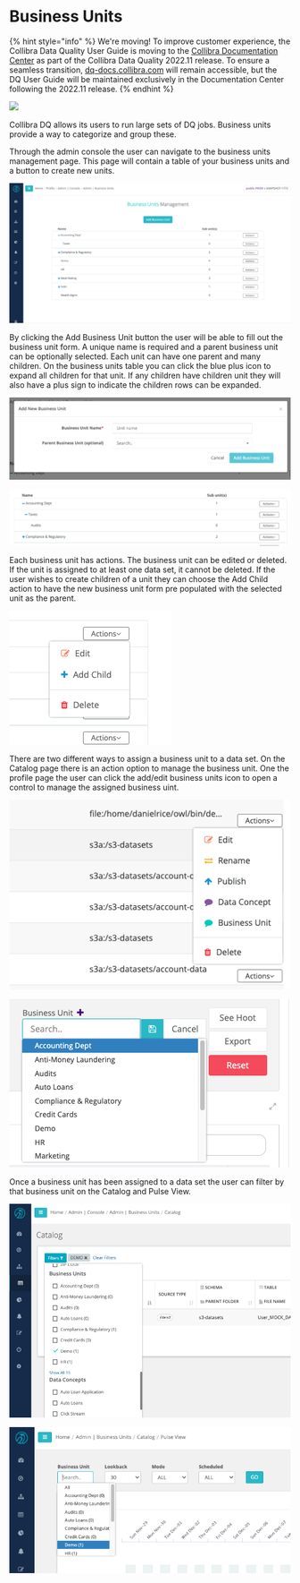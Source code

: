 # Business Units

{% hint style="info" %}
We're moving! To improve customer experience, the Collibra Data Quality User Guide is moving to the [Collibra Documentation Center](https://productresources.collibra.com/docs/collibra/latest/Content/Home.htm) as part of the Collibra Data Quality 2022.11 release. To ensure a seamless transition, [dq-docs.collibra.com](../) will remain accessible, but the DQ User Guide will be maintained exclusively in the Documentation Center following the 2022.11 release.&#x20;
{% endhint %}

![](../.gitbook/assets/business\_units.gif)

Collibra DQ allows its users to run large sets of DQ jobs. Business units provide a way to categorize and group these.

Through the admin console the user can navigate to the business units management page. This page will contain a table of your business units and a button to create new units.

![Business Unit Management page](<../.gitbook/assets/Screen Shot 2020-12-28 at 1.08.45 PM.png>)

By clicking the Add Business Unit button the user will be able to fill out the business unit form. A unique name is required and a parent business unit can be optionally selected. Each unit can have one parent and many children. On the business units table you can click the blue plus icon to expand all children for that unit. If any children have children unit they will also have a plus sign to indicate the children rows can be expanded.

![](<../.gitbook/assets/Screen Shot 2020-12-28 at 1.12.17 PM.png>)

![](<../.gitbook/assets/Screen Shot 2020-12-28 at 1.13.35 PM.png>)

Each business unit has actions. The business unit can be edited or deleted. If the unit is assigned to at least one data set, it cannot be deleted. If the user wishes to create children of a unit they can choose the Add Child action to have the new business unit form pre populated with the selected unit as the parent.

![](<../.gitbook/assets/Screen Shot 2020-12-28 at 1.17.36 PM.png>)

There are two different ways to assign a business unit to a data set. On the Catalog page there is an action option to manage the business unit. One the profile page the user can click the add/edit business units icon to open a control to manage the assigned business uint.

![Manage business unit from Catalog](<../.gitbook/assets/Screen Shot 2020-12-28 at 1.20.48 PM.png>)

![Manage business unit from Profile](<../.gitbook/assets/Screen Shot 2020-12-28 at 1.21.42 PM.png>)

Once a business unit has been assigned to a data set the user can filter by that business unit on the Catalog and Pulse View.

![Filter by business unit from Catalog](<../.gitbook/assets/Screen Shot 2020-12-28 at 1.26.01 PM.png>)

![Filter by business unit from Pulse View](<../.gitbook/assets/Screen Shot 2020-12-28 at 1.28.45 PM.png>)
